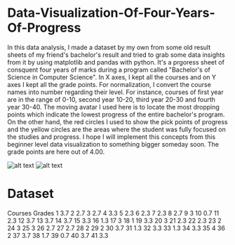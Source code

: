 # Data-Visualization-Of-Four-Years-Of-Progress
In this data analysis, I made a dataset by my own from some old result sheets of my friend's bachelor's result and tried to grab some data insights from it by using matplotlib and pandas with python. It's a prgoress sheet of consquent four years of marks during a program called "Bachelor's of Science in Computer Science". In X axes, I kept all the courses and on Y axes I kept all the grade points. For normalization, I convert the course names into number regarding their level. For instance, courses of first year are in the range of 0-10, second year 10-20, third year 20-30 and fourth year 30-40. The moving avatar I used here is to locate the most dropping points which indicate the lowest progress of the entire bachelor's program. On the other hand, the red circles I used to show the pick points of progress and the yellow circles are the areas where the student was fully focused on the studies and progress. I hope I will implement this concepts from this beginner level data visualization to something bigger someday soon. The grade points are here out of 4.00.

![alt text](https://media.giphy.com/media/nmOa17CooW9soGiDqD/giphy.gif)
![alt text](https://media.giphy.com/media/sqwyNTvfYkQNv70hCd/giphy.gif)


# Dataset

Courses	Grades
1	3.7
2	2.7
3	2.7
4	3.3
5	2.3
6	2.3
7	2.3
8	2.7
9	3
10	0.7
11	2.3
12	3.7
13	3.7
14	3.7
15	3.3
16	1.3
17	3
18	1
19	3.3
20	3
21	2.3
22	2.3
23	2
24	3
25	3
26	2.7
27	2.7
28	2
29	2
30	3.7
31	1.3
32	3.3
33	1.3
34	3.3
35	4
36	2
37	3.7
38	1.7
39	0.7
40	3.7
41	3.3

